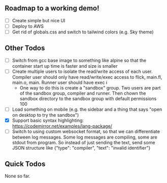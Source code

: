## Roadmap to a working demo!

- [ ] Create simple but nice UI
- [ ] Deploy to AWS
- [ ] Get rid of globals.css and switch to tailwind colors (e.g. Sky theme)

## Other Todos

- [ ] Switch from gcc base image to something like alpine so that the container start up time is faster and size is smaller
- [ ] Create multiple users to isolate the read/write access of each user. Compiler user should only have read/write/exec access to flick, main.fl, main.o, main. Runner user should have exec i
  - One way to do this is create a "sandbox" group. Two users are part of the sandbox group, compiler and runner. Then chown the sandbox directory to the sandbox group with default permissions 100
- [ ] Load something on mobile (e.g. the sidebar and a thing that says "open on desktop to try the sandbox")
- [x] Support basic syntax highlighting: https://codemirror.net/examples/lang-package/
- [ ] Switch to using custom websocket format, so that we can differentiate between log messages. Some log messages are compiling, some are stdout from program. So instead of just sending the text, send some JSON structure like {"type": "compiler", "text": "invalid identifier"}

## Quick Todos

None so far.